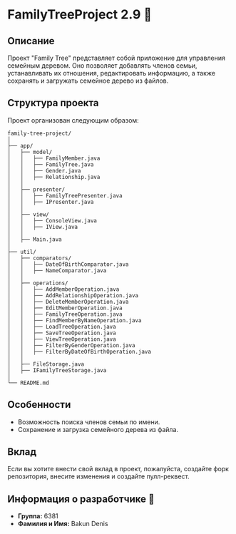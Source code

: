 # FamilyTreeProject 2.9 🌳

## Описание

Проект "Family Tree" представляет собой приложение для управления семейным деревом. Оно позволяет добавлять членов семьи, устанавливать их отношения, редактировать информацию, а также сохранять и загружать семейное дерево из файлов.

## Структура проекта

Проект организован следующим образом:



```
family-tree-project/
│
├── app/
│   ├── model/
│   │   ├── FamilyMember.java
│   │   ├── FamilyTree.java
│   │   ├── Gender.java
│   │   ├── Relationship.java
│   │
│   ├── presenter/
│   │   ├── FamilyTreePresenter.java
│   │   ├── IPresenter.java
│   │
│   ├── view/
│   │   ├── ConsoleView.java
│   │   ├── IView.java
│   │
│   ├── Main.java
│
├── util/
│   ├── comparators/
│   │   ├── DateOfBirthComparator.java
│   │   ├── NameComparator.java
│   │
│   ├── operations/
│   │   ├── AddMemberOperation.java
│   │   ├── AddRelationshipOperation.java
│   │   ├── DeleteMemberOperation.java
│   │   ├── EditMemberOperation.java
│   │   ├── FamilyTreeOperation.java
│   │   ├── FindMemberByNameOperation.java
│   │   ├── LoadTreeOperation.java
│   │   ├── SaveTreeOperation.java
│   │   ├── ViewTreeOperation.java
│   │   ├── FilterByGenderOperation.java
│   │   ├── FilterByDateOfBirthOperation.java
│   │
│   ├── FileStorage.java
│   ├── IFamilyTreeStorage.java
│
└── README.md
```
## Особенности

- Возможность поиска членов семьи по имени.
- Сохранение и загрузка семейного дерева из файла.

## Вклад

Если вы хотите внести свой вклад в проект, пожалуйста, создайте форк репозитория, внесите изменения и создайте пулл-реквест.

## Информация о разработчике 👤

- **Группа:** 6381
- **Фамилия и Имя:** Bakun Denis

